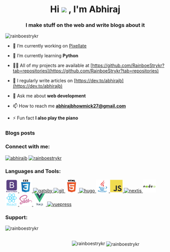 
<h1 align="center">Hi <img src="https://raw.githubusercontent.com/MartinHeinz/MartinHeinz/master/wave.gif" width="30px">
, I'm Abhiraj</h1>
<h3 align="center">I make stuff on the web and write blogs about it</h3>

<p align="left"> <img src="https://komarev.com/ghpvc/?username=rainboestrykr&label=Profile%20views&color=0e75b6&style=flat" alt="rainboestrykr" /> </p>

- 🔭 I’m currently working on [Pixellate](https://github.com/RainboeStrykr/Pixellate)

- 🌱 I’m currently learning **Python**

- 👨‍💻 All of my projects are available at [https://github.com/RainboeStrykr?tab=repositories](https://github.com/RainboeStrykr?tab=repositories)

- 📝 I regularly write articles on [https://dev.to/abhirajb](https://dev.to/abhirajb)

- 💬 Ask me about **web development**

- 📫 How to reach me **abhirajbhowmick27@gmail.com**

- ⚡ Fun fact **I also play the piano**

### Blogs posts
<!-- BLOG-POST-LIST:START -->
<!-- BLOG-POST-LIST:END -->

<h3 align="left">Connect with me:</h3>
<p align="left">
<a href="https://dev.to/abhirajb" target="blank"><img align="center" src="https://cdn.jsdelivr.net/npm/simple-icons@3.0.1/icons/dev-dot-to.svg" alt="abhirajb" height="30" width="40" /></a>
<a href="https://twitter.com/rainboestrykr" target="blank"><img align="center" src="https://raw.githubusercontent.com/rahuldkjain/github-profile-readme-generator/master/src/images/icons/Social/twitter.svg" alt="rainboestrykr" height="30" width="40" /></a>
</p>

<h3 align="left">Languages and Tools:</h3>
<p align="left"> <a href="https://getbootstrap.com" target="_blank"> <img src="https://raw.githubusercontent.com/devicons/devicon/master/icons/bootstrap/bootstrap-plain-wordmark.svg" alt="bootstrap" width="40" height="40"/> </a> <a href="https://www.w3schools.com/css/" target="_blank"> <img src="https://raw.githubusercontent.com/devicons/devicon/master/icons/css3/css3-original-wordmark.svg" alt="css3" width="40" height="40"/> </a> <a href="https://www.gatsbyjs.com/" target="_blank"> <img src="https://www.vectorlogo.zone/logos/gatsbyjs/gatsbyjs-icon.svg" alt="gatsby" width="40" height="40"/> </a> <a href="https://git-scm.com/" target="_blank"> <img src="https://www.vectorlogo.zone/logos/git-scm/git-scm-icon.svg" alt="git" width="40" height="40"/> </a> <a href="https://www.w3.org/html/" target="_blank"> <img src="https://raw.githubusercontent.com/devicons/devicon/master/icons/html5/html5-original-wordmark.svg" alt="html5" width="40" height="40"/> </a> <a href="https://gohugo.io/" target="_blank"> <img src="https://api.iconify.design/logos-hugo.svg" alt="hugo" width="40" height="40"/> </a> <a href="https://www.java.com" target="_blank"> <img src="https://raw.githubusercontent.com/devicons/devicon/master/icons/java/java-original.svg" alt="java" width="40" height="40"/> </a> <a href="https://developer.mozilla.org/en-US/docs/Web/JavaScript" target="_blank"> <img src="https://raw.githubusercontent.com/devicons/devicon/master/icons/javascript/javascript-original.svg" alt="javascript" width="40" height="40"/> </a> <a href="https://nextjs.org/" target="_blank"> <img src="https://cdn.worldvectorlogo.com/logos/nextjs-3.svg" alt="nextjs" width="40" height="40"/> </a> <a href="https://nodejs.org" target="_blank"> <img src="https://raw.githubusercontent.com/devicons/devicon/master/icons/nodejs/nodejs-original-wordmark.svg" alt="nodejs" width="40" height="40"/> </a> <a href="https://reactjs.org/" target="_blank"> <img src="https://raw.githubusercontent.com/devicons/devicon/master/icons/react/react-original-wordmark.svg" alt="react" width="40" height="40"/> </a> <a href="https://sass-lang.com" target="_blank"> <img src="https://raw.githubusercontent.com/devicons/devicon/master/icons/sass/sass-original.svg" alt="sass" width="40" height="40"/> </a> <a href="https://vuejs.org/" target="_blank"> <img src="https://raw.githubusercontent.com/devicons/devicon/master/icons/vuejs/vuejs-original-wordmark.svg" alt="vuejs" width="40" height="40"/> </a> <a href="https://vuepress.vuejs.org/" target="_blank"> <img src="https://raw.githubusercontent.com/AliasIO/wappalyzer/master/src/drivers/webextension/images/icons/VuePress.svg" alt="vuepress" width="40" height="40"/> </a> </p>

<h3 align="left">Support:</h3>
<p><a href="https://www.buymeacoffee.com/rainboestrykr"> <img align="left" src="https://cdn.buymeacoffee.com/buttons/v2/default-yellow.png" height="50" width="210" alt="rainboestrykr" /></a></p><br><br>

<p><img align="left" src="https://github-readme-stats.vercel.app/api/top-langs?username=rainboestrykr&show_icons=true&locale=en&layout=compact" alt="rainboestrykr" /></p>

<p>&nbsp;<img align="center" src="https://github-readme-stats.vercel.app/api?username=rainboestrykr&show_icons=true&locale=en" alt="rainboestrykr" /></p>
